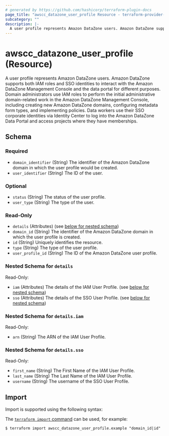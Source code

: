 ```yaml
---
# generated by https://github.com/hashicorp/terraform-plugin-docs
page_title: "awscc_datazone_user_profile Resource - terraform-provider-awscc"
subcategory: ""
description: |-
  A user profile represents Amazon DataZone users. Amazon DataZone supports both IAM roles and SSO identities to interact with the Amazon DataZone Management Console and the data portal for different purposes. Domain administrators use IAM roles to perform the initial administrative domain-related work in the Amazon DataZone Management Console, including creating new Amazon DataZone domains, configuring metadata form types, and implementing policies. Data workers use their SSO corporate identities via Identity Center to log into the Amazon DataZone Data Portal and access projects where they have memberships.
---
```


# awscc_datazone_user_profile (Resource)

A user profile represents Amazon DataZone users. Amazon DataZone supports both IAM roles and SSO identities to interact with the Amazon DataZone Management Console and the data portal for different purposes. Domain administrators use IAM roles to perform the initial administrative domain-related work in the Amazon DataZone Management Console, including creating new Amazon DataZone domains, configuring metadata form types, and implementing policies. Data workers use their SSO corporate identities via Identity Center to log into the Amazon DataZone Data Portal and access projects where they have memberships.



<!-- schema generated by tfplugindocs -->
## Schema

### Required

- `domain_identifier` (String) The identifier of the Amazon DataZone domain in which the user profile would be created.
- `user_identifier` (String) The ID of the user.

### Optional

- `status` (String) The status of the user profile.
- `user_type` (String) The type of the user.

### Read-Only

- `details` (Attributes) (see [below for nested schema](#nestedatt--details))
- `domain_id` (String) The identifier of the Amazon DataZone domain in which the user profile is created.
- `id` (String) Uniquely identifies the resource.
- `type` (String) The type of the user profile.
- `user_profile_id` (String) The ID of the Amazon DataZone user profile.

<a id="nestedatt--details"></a>
### Nested Schema for `details`

Read-Only:

- `iam` (Attributes) The details of the IAM User Profile. (see [below for nested schema](#nestedatt--details--iam))
- `sso` (Attributes) The details of the SSO User Profile. (see [below for nested schema](#nestedatt--details--sso))

<a id="nestedatt--details--iam"></a>
### Nested Schema for `details.iam`

Read-Only:

- `arn` (String) The ARN of the IAM User Profile.


<a id="nestedatt--details--sso"></a>
### Nested Schema for `details.sso`

Read-Only:

- `first_name` (String) The First Name of the IAM User Profile.
- `last_name` (String) The Last Name of the IAM User Profile.
- `username` (String) The username of the SSO User Profile.

## Import

Import is supported using the following syntax:

The [`terraform import` command](https://developer.hashicorp.com/terraform/cli/commands/import) can be used, for example:

```shell
$ terraform import awscc_datazone_user_profile.example "domain_id|id"
```
